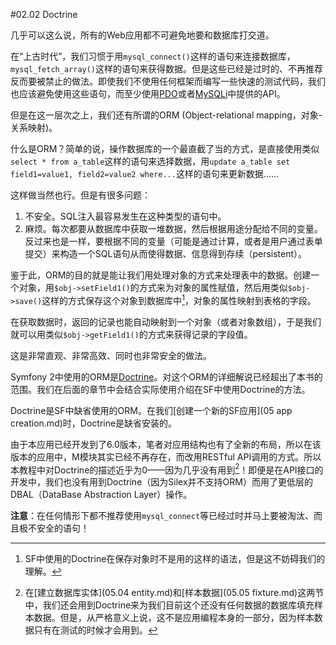 #02.02 Doctrine

几乎可以这么说，所有的Web应用都不可避免地要和数据库打交道。

在“上古时代”，我们习惯于用`mysql_connect()`这样的语句来连接数据库，`mysql_fetch_array()`这样的语句来获得数据。但是这些已经是过时的、不再推荐反而要被禁止的做法。即使我们不使用任何框架而编写一些快速的测试代码，我们也应该避免使用这些语句，而至少使用[PDO](http://php.net/manual/zh/book.pdo.php)或者[MySQLi](http://php.net/manual/zh/book.mysqli.php)中提供的API。

但是在这一层次之上，我们还有所谓的ORM (Object-relational mapping，对象-关系映射)。

什么是ORM？简单的说，操作数据库的一个最直截了当的方式，是直接使用类似`select * from a_table`这样的语句来选择数据，用`update a_table set field1=value1, field2=value2 where...`这样的语句来更新数据……

这样做当然也行。但是有很多问题：

1. 不安全。SQL注入最容易发生在这种类型的语句中。
2. 麻烦。每次都要从数据库中获取一堆数据，然后根据用途分配给不同的变量。反过来也是一样，要根据不同的变量（可能是通过计算，或者是用户通过表单提交）来构造一个SQL语句从而使得数据、信息得到存续（persistent）。

鉴于此，ORM的目的就是能让我们用处理对象的方式来处理表中的数据。创建一个对象，用`$obj->setField1()`的方式来为对象的属性赋值，然后用类似`$obj->save()`这样的方式保存这个对象到数据库中[^1]，对象的属性映射到表格的字段。

在获取数据时，返回的记录也能自动映射到一个对象（或者对象数组），于是我们就可以用类似`$obj->getField1()`的方式来获得记录的字段值。

这是非常直观、非常高效、同时也非常安全的做法。

Symfony 2中使用的ORM是[Doctrine](http://www.doctrine-project.org/)。对这个ORM的详细解说已经超出了本书的范围。我们在后面的章节中会结合实际使用介绍在SF中使用Doctrine的方法。

Doctrine是SF中缺省使用的ORM。在我们[创建一个新的SF应用](05 app creation.md)时，Doctrine是缺省安装的。

由于本应用已经开发到了6.0版本，笔者对应用结构也有了全新的布局，所以在该版本的应用中，M模块其实已经不再存在，而改用RESTful API调用的方式。所以本教程中对Doctrine的描述近乎为0——因为几乎没有用到[^2]！即便是在API接口的开发中，我们也没有用到Doctrine（因为Silex并不支持ORM）而用了更低层的DBAL（DataBase Abstraction Layer）操作。

**注意**：在任何情形下都不推荐使用`mysql_connect`等已经过时并马上要被淘汰、而且极不安全的语句！

[^1]: SF中使用的Doctrine在保存对象时不是用的这样的语法，但是这不妨碍我们的理解。
[^2]: 在[建立数据库实体](05.04 entity.md)和[样本数据](05.05 fixture.md)这两节中，我们还会用到Doctrine来为我们目前这个还没有任何数据的数据库填充样本数据。但是，从严格意义上说，这不是应用编程本身的一部分，因为样本数据只有在测试的时候才会用到。